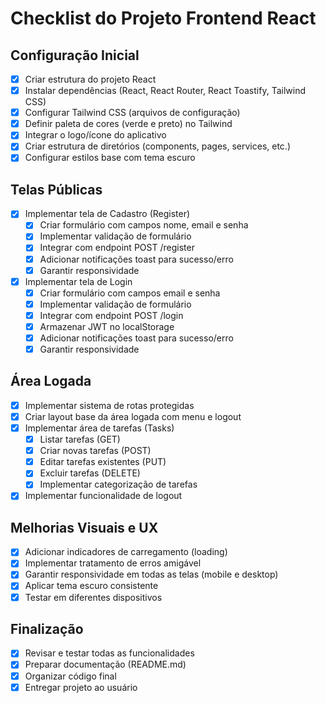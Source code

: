 # Checklist do Projeto Frontend React

## Configuração Inicial
- [x] Criar estrutura do projeto React
- [x] Instalar dependências (React, React Router, React Toastify, Tailwind CSS)
- [x] Configurar Tailwind CSS (arquivos de configuração)
- [x] Definir paleta de cores (verde e preto) no Tailwind
- [x] Integrar o logo/ícone do aplicativo
- [x] Criar estrutura de diretórios (components, pages, services, etc.)
- [x] Configurar estilos base com tema escuro

## Telas Públicas
- [x] Implementar tela de Cadastro (Register)
  - [x] Criar formulário com campos nome, email e senha
  - [x] Implementar validação de formulário
  - [x] Integrar com endpoint POST /register
  - [x] Adicionar notificações toast para sucesso/erro
  - [x] Garantir responsividade

- [x] Implementar tela de Login
  - [x] Criar formulário com campos email e senha
  - [x] Implementar validação de formulário
  - [x] Integrar com endpoint POST /login
  - [x] Armazenar JWT no localStorage
  - [x] Adicionar notificações toast para sucesso/erro
  - [x] Garantir responsividade

## Área Logada
- [x] Implementar sistema de rotas protegidas
- [x] Criar layout base da área logada com menu e logout
- [x] Implementar área de tarefas (Tasks)
  - [x] Listar tarefas (GET)
  - [x] Criar novas tarefas (POST)
  - [x] Editar tarefas existentes (PUT)
  - [x] Excluir tarefas (DELETE)
  - [x] Implementar categorização de tarefas
- [x] Implementar funcionalidade de logout

## Melhorias Visuais e UX
- [x] Adicionar indicadores de carregamento (loading)
- [x] Implementar tratamento de erros amigável
- [x] Garantir responsividade em todas as telas (mobile e desktop)
- [x] Aplicar tema escuro consistente
- [x] Testar em diferentes dispositivos

## Finalização
- [x] Revisar e testar todas as funcionalidades
- [x] Preparar documentação (README.md)
- [x] Organizar código final
- [x] Entregar projeto ao usuário
